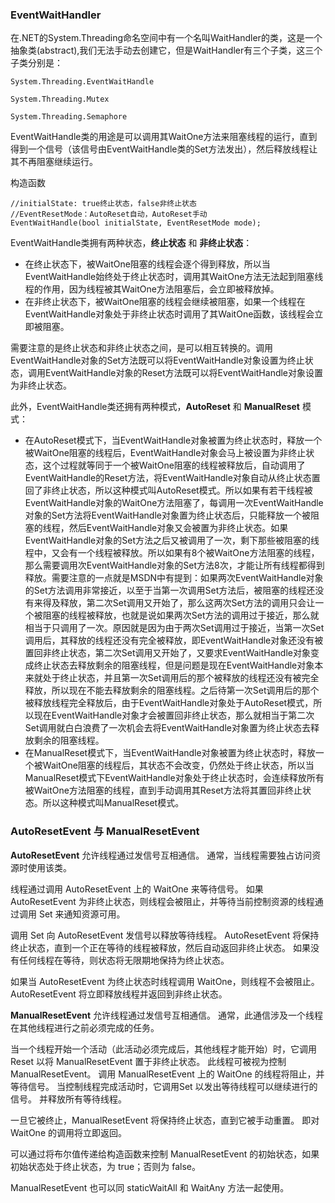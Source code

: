 ### EventWaitHandler

在.NET的System.Threading命名空间中有一个名叫WaitHandler的类，这是一个抽象类(abstract),我们无法手动去创建它，但是WaitHandler有三个子类，这三个子类分别是：

```
System.Threading.EventWaitHandle

System.Threading.Mutex

System.Threading.Semaphore
```

EventWaitHandle类的用途是可以调用其WaitOne方法来阻塞线程的运行，直到得到一个信号（该信号由EventWaitHandle类的Set方法发出），然后释放线程让其不再阻塞继续运行。

构造函数

```
//initialState: true终止状态，false非终止状态
//EventResetMode：AutoReset自动，AutoReset手动
EventWaitHandle(bool initialState, EventResetMode mode);
```

EventWaitHandle类拥有两种状态，**终止状态** 和 **非终止状态**：

- 在终止状态下，被WaitOne阻塞的线程会逐个得到释放，所以当EventWaitHandle始终处于终止状态时，调用其WaitOne方法无法起到阻塞线程的作用，因为线程被其WaitOne方法阻塞后，会立即被释放掉。
- 在非终止状态下，被WaitOne阻塞的线程会继续被阻塞，如果一个线程在EventWaitHandle对象处于非终止状态时调用了其WaitOne函数，该线程会立即被阻塞。

需要注意的是终止状态和非终止状态之间，是可以相互转换的。调用EventWaitHandle对象的Set方法既可以将EventWaitHandle对象设置为终止状态，调用EventWaitHandle对象的Reset方法既可以将EventWaitHandle对象设置为非终止状态。

此外，EventWaitHandle类还拥有两种模式，**AutoReset** 和 **ManualReset** 模式：

- 在AutoReset模式下，当EventWaitHandle对象被置为终止状态时，释放一个被WaitOne阻塞的线程后，EventWaitHandle对象会马上被设置为非终止状态，这个过程就等同于一个被WaitOne阻塞的线程被释放后，自动调用了EventWaitHandle的Reset方法，将EventWaitHandle对象自动从终止状态置回了非终止状态，所以这种模式叫AutoReset模式。所以如果有若干线程被EventWaitHandle对象的WaitOne方法阻塞了，每调用一次EventWaitHandle对象的Set方法将EventWaitHandle对象置为终止状态后，只能释放一个被阻塞的线程，然后EventWaitHandle对象又会被置为非终止状态。如果EventWaitHandle对象的Set方法之后又被调用了一次，剩下那些被阻塞的线程中，又会有一个线程被释放。所以如果有8个被WaitOne方法阻塞的线程，那么需要调用次EventWaitHandle对象的Set方法8次，才能让所有线程都得到释放。需要注意的一点就是MSDN中有提到：如果两次EventWaitHandle对象的Set方法调用非常接近，以至于当第一次调用Set方法后，被阻塞的线程还没有来得及释放，第二次Set调用又开始了，那么这两次Set方法的调用只会让一个被阻塞的线程被释放，也就是说如果两次Set方法的调用过于接近，那么就相当于只调用了一次。原因就是因为由于两次Set调用过于接近，当第一次Set调用后，其释放的线程还没有完全被释放，即EventWaitHandle对象还没有被置回非终止状态，第二次Set调用又开始了，又要求EventWaitHandle对象变成终止状态去释放剩余的阻塞线程，但是问题是现在EventWaitHandle对象本来就处于终止状态，并且第一次Set调用后的那个被释放的线程还没有被完全释放，所以现在不能去释放剩余的阻塞线程。之后待第一次Set调用后的那个被释放线程完全释放后，由于EventWaitHandle对象处于AutoReset模式，所以现在EventWaitHandle对象才会被置回非终止状态，那么就相当于第二次Set调用就白白浪费了一次机会去将EventWaitHandle对象置为终止状态去释放剩余的阻塞线程。
- 在ManualReset模式下，当EventWaitHandle对象被置为终止状态时，释放一个被WaitOne阻塞的线程后，其状态不会改变，仍然处于终止状态，所以当ManualReset模式下EventWaitHandle对象处于终止状态时，会连续释放所有被WaitOne方法阻塞的线程，直到手动调用其Reset方法将其置回非终止状态。所以这种模式叫ManualReset模式。

### AutoResetEvent 与 ManualResetEvent

**AutoResetEvent** 允许线程通过发信号互相通信。 通常，当线程需要独占访问资源时使用该类。

线程通过调用 AutoResetEvent 上的 WaitOne 来等待信号。 如果 AutoResetEvent 为非终止状态，则线程会被阻止，并等待当前控制资源的线程通过调用 Set 来通知资源可用。

调用 Set 向 AutoResetEvent 发信号以释放等待线程。 AutoResetEvent 将保持终止状态，直到一个正在等待的线程被释放，然后自动返回非终止状态。 如果没有任何线程在等待，则状态将无限期地保持为终止状态。

如果当 AutoResetEvent 为终止状态时线程调用 WaitOne，则线程不会被阻止。 AutoResetEvent 将立即释放线程并返回到非终止状态。

**ManualResetEvent** 允许线程通过发信号互相通信。 通常，此通信涉及一个线程在其他线程进行之前必须完成的任务。

当一个线程开始一个活动（此活动必须完成后，其他线程才能开始）时，它调用 Reset 以将 ManualResetEvent 置于非终止状态。 此线程可被视为控制 ManualResetEvent。 调用 ManualResetEvent 上的 WaitOne 的线程将阻止，并等待信号。 当控制线程完成活动时，它调用Set 以发出等待线程可以继续进行的信号。 并释放所有等待线程。

一旦它被终止，ManualResetEvent 将保持终止状态，直到它被手动重置。 即对 WaitOne 的调用将立即返回。

可以通过将布尔值传递给构造函数来控制 ManualResetEvent 的初始状态，如果初始状态处于终止状态，为 true；否则为 false。

ManualResetEvent 也可以同 staticWaitAll 和 WaitAny 方法一起使用。